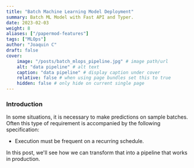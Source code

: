 ```yaml
---
title: "Batch Machine Learning Model Deployment"
summary: Batch ML Model with Fast API and Typer.
date: 2023-02-03
weight: 8
aliases: ["/papermod-features"]
tags: ["MLOps"]
author: "Joaquin C"
draft: false
cover:
    image: "/posts/batch_mlops_pipeline.jpg" # image path/url
    alt: "data pipeline" # alt text
    caption: "data pipeline" # display caption under cover
    relative: false # when using page bundles set this to true
    hidden: false # only hide on current single page
---
```


### Introduction
In some situations, it is necessary to make predictions on sample batches. Often this type of requirement is accompanied by the following specification:

- Execution must be frequent on a recurring schedule.

In this post, we'll see how we can transform that into a pipeline that works in production.